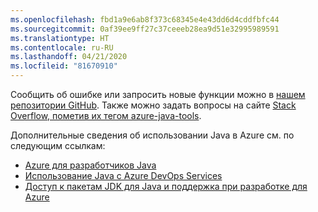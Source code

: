 ```yaml
---
ms.openlocfilehash: fbd1a9e6ab8f373c68345e4e43dd6d4cddfbfc44
ms.sourcegitcommit: 0af39ee9ff27c37ceeeb28ea9d51e32995989591
ms.translationtype: HT
ms.contentlocale: ru-RU
ms.lasthandoff: 04/21/2020
ms.locfileid: "81670910"
---
```

Сообщить об ошибке или запросить новые функции можно в [нашем репозитории GitHub](https://github.com/Microsoft/azure-tools-for-java/issues). Также можно задать вопросы на сайте [Stack Overflow, пометив их тегом azure-java-tools](https://stackoverflow.com/questions/tagged/azure-java-tools).

Дополнительные сведения об использовании Java в Azure см. по следующим ссылкам: 

* [Azure для разработчиков Java](/azure/developer/java/) 
* [Использование Java с Azure DevOps Services](/azure/devops/java/)
* [Доступ к пакетам JDK для Java и поддержка при разработке для Azure](https://aka.ms/azure-jdks)
<!-- TODO: Add URLs for Java in VSCode here --> 
